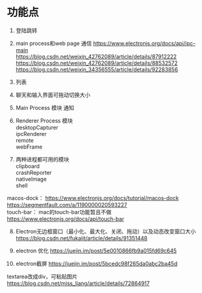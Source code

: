 # 功能点

1. 登陆跳转
2. main process和web page 通信  https://www.electronjs.org/docs/api/ipc-main    
https://blog.csdn.net/weixin_42762089/article/details/87912222  
https://blog.csdn.net/weixin_42762089/article/details/88532572  
https://blog.csdn.net/weixin_34356555/article/details/92283856  
3. 列表
4. 聊天和输入界面可拖动切换大小
 
5. Main Process 模块
通知

6. Renderer Process 模块  
desktopCapturer  
ipcRenderer  
remote  
webFrame  

7. 两种进程都可用的模块  
clipboard  
crashReporter  
nativeImage  
shell  

macos-dock： https://www.electronjs.org/docs/tutorial/macos-dock  
https://segmentfault.com/a/1190000020593227  
touch-bar： mac的touch-bar功能暂且不做 https://www.electronjs.org/docs/api/touch-bar

8. Electron无边框窗口（最小化、最大化、关闭、拖动）以及动态改变窗口大小  https://blog.csdn.net/fukaiit/article/details/91351448  

9. electron 优化 https://juejin.im/post/5e0010866fb9a015fd69c645  

10. electron截屏 https://juejin.im/post/5bcedc98f265da0abc2ba45d

textarea改成div，可粘贴图片 https://blog.csdn.net/miss_liang/article/details/72864917